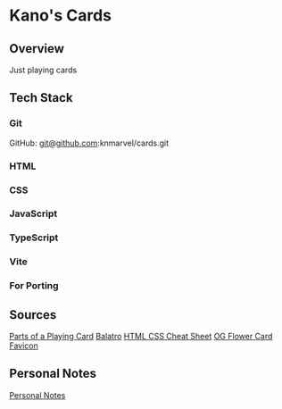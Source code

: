 # Kano's Cards
## Overview
Just playing cards
## Tech Stack
### Git
GitHub: git@github.com:knmarvel/cards.git
### HTML
### CSS
### JavaScript
### TypeScript
### Vite
### For Porting
## Sources

[Parts of a Playing Card](https://ambitiouswithcards.com/parts-of-a-playing-card)
[Balatro](https://www.playbalatro.com/)
[HTML CSS Cheat Sheet](https://htmlcheatsheet.com/css/)
[OG Flower Card Favicon](https://favicon.io/emoji-favicons/flower-playing-cards)
## Personal Notes
[Personal Notes](https://docs.google.com/spreadsheets/d/1hK8kirR6PU_jjBrOqyjIylpWLOEqSx4jKoWi8f_5PBg/edit?gid=0#gid=0)